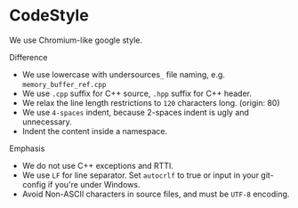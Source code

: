 CodeStyle
=========

We use Chromium-like google style.

Difference

- We use lowercase with undersources`_` file naming, e.g. `memory_buffer_ref.cpp`
- We use `.cpp` suffix for C++ source, `.hpp` suffix for C++ header.
- We relax the line length restrictions to `120` characters long. (origin: 80)
- We use `4-spaces` indent, because 2-spaces indent is ugly and unnecessary.
- Indent the content inside a namespace.

Emphasis

- We do not use C++ exceptions and RTTI.
- We use `LF` for line separator. Set `autocrlf` to true or input in your git-config if you're under Windows.
- Avoid Non-ASCII characters in source files, and must be `UTF-8` encoding.
